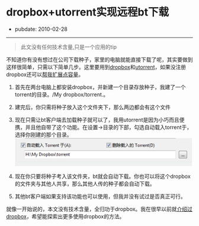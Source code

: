 # dropbox+utorrent实现远程bt下载

- pubdate: 2010-02-28

--------------------------


> 此文没有任何技术含量,只是一个应用的tip


不知道你有没有想过在公司下载种子，家里的电脑就能直接下载了呢，其实要做到这样很简单，只需以下简单几步。这里要用到[dropbox](http://www.dropbox.com/)和[utorrent](http://www.utorrent.com/downloads)，如果没注册dropbox还可以[帮我扩展点容量](https://www.dropbox.com/referrals/NTM1ODUzNDk)。




1. 首先在两台电脑上都安装dropbox，并新建一个目录存放种子，我建了一个torrent的目录。/My dropbox/torrent.。


2. 建完后，你只需将种子放入这个文件夹下，那么两边都会有这个文件


3. 现在只需让bt客户端去加载种子就可以了，我用utorrent是因为小巧而且便携，并且他自带了这个功能。在设置->目录的下部，勾选自动载入torrent于，选择你刚建的那个目录。
![utorrent](../../uploads/2010/02/a.png)


4. 现在你只要将种子考入该文件夹，bt就会自动下载。你也可以将这个dropbox的文件夹与其他人共享，那么其他人传的种子都会自动下载。


5. 其他bt客户端如果支持该功能也可以使用，但我并没有试过是否真正可行。


就像一开始说的，本文没有技术含量，全归功于dropbox。我在很早以前就[介绍过dropbox](http://chuo.me/2008/11/dropbox/)，希望能探索出更多使用dropbox的方法。
